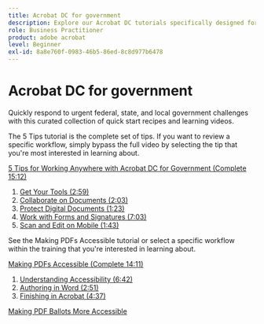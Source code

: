 ```yaml
---
title: Acrobat DC for government
description: Explore our Acrobat DC tutorials specifically designed for federal, state, and local government
role: Business Practitioner
product: adobe acrobat
level: Beginner
exl-id: 8a8e760f-0983-46b5-86ed-8c8d977b6478
---
```

# Acrobat DC for government

Quickly respond to urgent federal, state, and local government challenges with this curated collection of quick start recipes and learning videos.

The 5 Tips tutorial is the complete set of tips. If you want to review a specific workflow, simply bypass the full video by selecting the tip that you're most interested in learning about.

[5 Tips for Working Anywhere with Acrobat DC for Government (Complete 15:12)](5-tips-for-working-anywhere-with-acrobat-dc-for-government.md) 
1. [Get Your Tools (2:59)](get-your-tools.md)
1. [Collaborate on Documents (2:03)](collaborate-on-documents.md)
1. [Protect Digital Documents (1:23)](protect-digital-documents.md)
1. [Work with Forms and Signatures (7:03)](work-with-forms-and-signatures.md)
1. [Scan and Edit on Mobile (1:43)](scan-and-edit-on-mobile.md)

See the Making PDFs Accessible tutorial or select a specific workflow within the training that you're interested in learning about.

[Making PDFs Accessible (Complete 14:11)](making-pdfs-accessible.md)
1. [Understanding Accessibility (6:42)](understanding-accessibility.md)
1. [Authoring in Word (2:51)](authoring-in-word.md)
1. [Finishing in Acrobat (4:37)](finishing-in-acrobat.md)

[Making PDF Ballots More Accessible](making-pdf-ballots-accessible.md)
